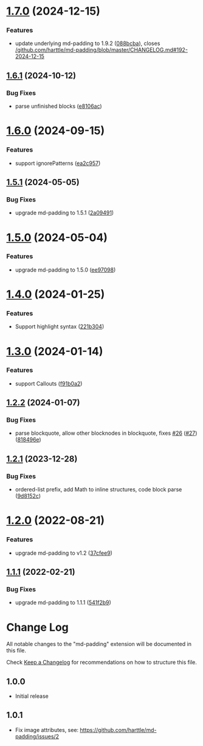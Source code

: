 # [1.7.0](https://github.com/harttle/md-padding-vscode/compare/v1.6.1...v1.7.0) (2024-12-15)


### Features

* update underlying md-padding to 1.9.2 ([088bcba](https://github.com/harttle/md-padding-vscode/commit/088bcba920a68b6f8271966517102aef267392d3)), closes [/github.com/harttle/md-padding/blob/master/CHANGELOG.md#192-2024-12-15](https://github.com//github.com/harttle/md-padding/blob/master/CHANGELOG.md/issues/192-2024-12-15)

## [1.6.1](https://github.com/harttle/md-padding-vscode/compare/v1.6.0...v1.6.1) (2024-10-12)


### Bug Fixes

* parse unfinished blocks ([e8106ac](https://github.com/harttle/md-padding-vscode/commit/e8106acb60a17781b730dc76cf997f822c3b1b1b))

# [1.6.0](https://github.com/harttle/md-padding-vscode/compare/v1.5.1...v1.6.0) (2024-09-15)


### Features

* support ignorePatterns ([ea2c957](https://github.com/harttle/md-padding-vscode/commit/ea2c9572abda189bf9c31d94ac3b85063e5e2405))

## [1.5.1](https://github.com/harttle/md-padding-vscode/compare/v1.5.0...v1.5.1) (2024-05-05)


### Bug Fixes

* upgrade md-padding to 1.5.1 ([2a09491](https://github.com/harttle/md-padding-vscode/commit/2a09491f6290b24408f04c6249bc7cf24dcfdf36))

# [1.5.0](https://github.com/harttle/md-padding-vscode/compare/v1.4.0...v1.5.0) (2024-05-04)


### Features

* upgrade md-padding to 1.5.0 ([ee97098](https://github.com/harttle/md-padding-vscode/commit/ee97098a23d2761ab4e1b1cd9c584a9bb012d855))

# [1.4.0](https://github.com/harttle/md-padding-vscode/compare/v1.3.0...v1.4.0) (2024-01-25)


### Features

* Support highlight syntax ([221b304](https://github.com/harttle/md-padding-vscode/commit/221b3048033dfa28650c440d6538d533577e65ce))

# [1.3.0](https://github.com/harttle/md-padding-vscode/compare/v1.2.2...v1.3.0) (2024-01-14)


### Features

* support Callouts ([f91b0a2](https://github.com/harttle/md-padding-vscode/commit/f91b0a2fc5469f261c52d6c0c1ee829523dbf98a))

## [1.2.2](https://github.com/harttle/md-padding-vscode/compare/v1.2.1...v1.2.2) (2024-01-07)


### Bug Fixes

* parse blockquote, allow other blocknodes in blockquote, fixes [#26](https://github.com/harttle/md-padding-vscode/issues/26) ([#27](https://github.com/harttle/md-padding-vscode/issues/27)) ([818496e](https://github.com/harttle/md-padding-vscode/commit/818496e12344b466ee0ca67843fa513af6acf2d5))

## [1.2.1](https://github.com/harttle/md-padding-vscode/compare/v1.2.0...v1.2.1) (2023-12-28)


### Bug Fixes

* ordered-list prefix, add Math to inline structures, code block parse ([9d8152c](https://github.com/harttle/md-padding-vscode/commit/9d8152c2c92b7a7a351972bb6205b956792b03e2))

# [1.2.0](https://github.com/harttle/md-padding-vscode/compare/v1.1.1...v1.2.0) (2022-08-21)


### Features

* upgrade md-padding to v1.2 ([37cfee9](https://github.com/harttle/md-padding-vscode/commit/37cfee9f82c125f67eea68dc071299d6981117e6))

## [1.1.1](https://github.com/harttle/md-padding-vscode/compare/v1.1.0...v1.1.1) (2022-02-21)


### Bug Fixes

* upgrade md-padding to 1.1.1 ([541f2b9](https://github.com/harttle/md-padding-vscode/commit/541f2b9dea980d79120e7d9dcb96bc5df396218b))

# Change Log

All notable changes to the "md-padding" extension will be documented in this file.

Check [Keep a Changelog](http://keepachangelog.com/) for recommendations on how to structure this file.

## 1.0.0

- Initial release

## 1.0.1

- Fix image attributes, see: https://github.com/harttle/md-padding/issues/2
